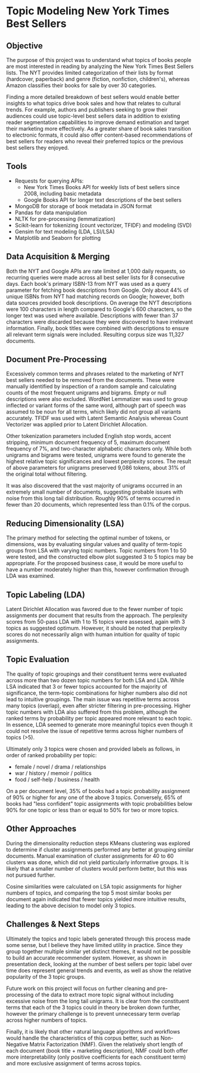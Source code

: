 # Topic Modeling New York Times Best Sellers

## Objective
The purpose of this project was to understand what topics of books people are most interested in reading by analyzing the New York Times Best Sellers lists. The NYT provides limited categorization of their lists by format (hardcover, paperback) and genre (fiction, nonfiction, children's), whereas Amazon classifies their books for sale by over 30 categories.

Finding a more detailed breakdown of best sellers would enable better insights to what topics drive book sales and how that relates to cultural trends. For example, authors and publishers seeking to grow their audiences could use topic-level best sellers data in addition to existing reader segmentation capabilities to improve demand estimation and target their marketing more effectively. As a greater share of book sales transition to electronic formats, it could also offer content-based recommendations of best sellers for readers who reveal their preferred topics or the previous best sellers they enjoyed.

## Tools
- Requests for querying APIs:
  - New York Times Books API for weekly lists of best sellers since 2008, including basic metadata
  - Google Books API for longer text descriptions of the best sellers
- MongoDB for storage of book metadata in JSON format
- Pandas for data manipulation
- NLTK for pre-processing (lemmatization)
- Scikit-learn for tokenizing (count vectorizer, TFIDF) and modeling (SVD)
- Gensim for text modeling (LDA, LSI/LSA)
- Matplotlib and Seaborn for plotting

## Data Acquisition & Merging
Both the NYT and Google APIs are rate limited at 1,000 daily requests, so recurring queries were made across all best seller lists for 8 consecutive days. Each book's primary ISBN-13 from NYT was used as a query parameter for fetching book descriptions from Google. Only about 44% of unique ISBNs from NYT had matching records on Google; however, both data sources provided book descriptions. On average the NYT descriptions were 100 characters in length compared to Google's 600 characters, so the longer text was used where available. Descriptions with fewer than 37 characters were discarded because they were discovered to have irrelevant information. Finally, book titles were combined with descriptions to ensure all relevant term signals were included. Resulting corpus size was 11,327 documents.

## Document Pre-Processing
Excessively common terms and phrases related to the marketing of NYT best sellers needed to be removed from the documents. These were manually identified by inspection of a random sample and calculating counts of the most frequent unigrams and bigrams. Empty or null descriptions were also excluded. WordNet Lemmatizer was used to group inflected or variant forms of the same word, although part of speech was assumed to be noun for all terms, which likely did not group all variants accurately. TFIDF was used with Latent Semantic Analysis whereas Count Vectorizer was applied prior to Latent Dirichlet Allocation.

Other tokenization parameters included English stop words, accent stripping, minimum document frequency of 5, maximum document frequency of 7%, and two-character alphabetic characters only. While both unigrams and bigrams were tested, unigrams were found to generate the highest relative topic significances and lowest perplexity scores. The result of above parameters for unigrams preserved 9,086 tokens, about 31% of the original total without filtering.

It was also discovered that the vast majority of unigrams occurred in an extremely small number of documents, suggesting probable issues with noise from this long tail distribution. Roughly 90% of terms occurred in fewer than 20 documents, which represented less than 0.1% of the corpus.

## Reducing Dimensionality (LSA)
The primary method for selecting the optimal number of tokens, or dimensions, was by evaluating singular values and quality of term-topic groups from LSA with varying topic numbers. Topic numbers from 1 to 50 were tested, and the constructed elbow plot suggested 3 to 5 topics may be appropriate. For the proposed business case, it would be more useful to have a number moderately higher than this, however confirmation through LDA was examined.

## Topic Labeling (LDA)
Latent Dirichlet Allocation was favored due to the fewer number of topic assignments per document that results from the approach. The perplexity scores from 50-pass LDA with 1 to 15 topics were assessed, again with 3 topics as suggested optimum. However, it should be noted that perplexity scores do not necessarily align with human intuition for quality of topic assignments.

## Topic Evaluation
The quality of topic groupings and their constituent terms were evaluated across more than two dozen topic numbers for both LSA and LDA. While LSA indicated that 3 or fewer topics accounted for the majority of significance, the term-topic combinations for higher numbers also did not lead to intuitive groupings. The main issue was repetitive terms across many topics (overlap), even after stricter filtering in pre-processing. Higher topic numbers with LDA also suffered from this problem, although the ranked terms by probability per topic appeared more relevant to each topic. In essence, LDA seemed to generate more meaningful topics even though it could not resolve the issue of repetitive terms across higher numbers of topics (>5).

Ultimately only 3 topics were chosen and provided labels as follows, in order of ranked probability per topic:
- female / novel / drama / relationships
- war / history / memoir / politics
- food / self-help / business / health

On a per document level, 35% of books had a topic probability assignment of 90% or higher for any one of the above 3 topics. Conversely, 65% of books had "less confident" topic assignments with topic probabilities below 90% for one topic or less than or equal to 50% for two or more topics.

## Other Approaches
During the dimensionality reduction steps KMeans clustering was explored to determine if cluster assignments performed any better at grouping similar documents. Manual examination of cluster assignments for 40 to 60 clusters was done, which did not yield particularly informative groups. It is likely that a smaller number of clusters would perform better, but this was not pursued further.

Cosine similarities were calculated on LSA topic assignments for higher numbers of topics, and comparing the top 5 most similar books per document again indicated that fewer topics yielded more intuitive results, leading to the above decision to model only 3 topics.

## Challenges & Next Steps
Ultimately the topics and topic labels generated through this process made some sense, but I believe they have limited utility in practice. Since they group together multiple similar yet distinct themes, it would not be possible to build an accurate recommender system. However, as shown in presentation deck, looking at the number of best sellers per topic label over time does represent general trends and events, as well as show the relative popularity of the 3 topic groups.

Future work on this project will focus on further cleaning and pre-processing of the data to extract more topic signal without including excessive noise from the long tail unigrams. It is clear from the constituent terms that each of the 3 topics could in theory be broken down further, however the primary challenge is to prevent unnecessary term overlap across higher numbers of topics.

Finally, it is likely that other natural language algorithms and workflows would handle the characteristics of this corpus better, such as Non-Negative Matrix Factorization (NMF). Given the relatively short length of each document (book title + marketing description), NMF could both offer more interpretability (only positive coefficients for each constituent term) and more exclusive assignment of terms across topics.
